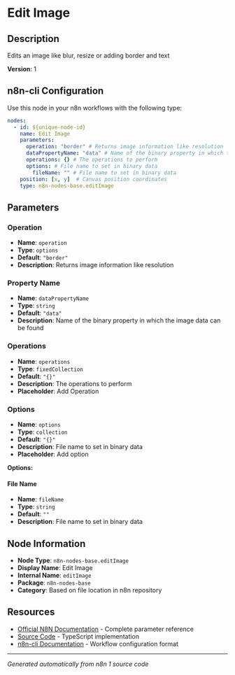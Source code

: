 # Edit Image

## Description

Edits an image like blur, resize or adding border and text

**Version**: 1

## n8n-cli Configuration

Use this node in your n8n workflows with the following type:

```yaml
nodes:
  - id: ${unique-node-id}
    name: Edit Image
    parameters:
      operation: "border" # Returns image information like resolution
      dataPropertyName: "data" # Name of the binary property in which the image data can be found
      operations: {} # The operations to perform
      options: # File name to set in binary data
        fileName: "" # File name to set in binary data
    position: [x, y]  # Canvas position coordinates
    type: n8n-nodes-base.editImage
```

## Parameters

### Operation

- **Name**: `operation`
- **Type**: `options`
- **Default**: `"border"`
- **Description**: Returns image information like resolution

### Property Name

- **Name**: `dataPropertyName`
- **Type**: `string`
- **Default**: `"data"`
- **Description**: Name of the binary property in which the image data can be found

### Operations

- **Name**: `operations`
- **Type**: `fixedCollection`
- **Default**: `"{}"`
- **Description**: The operations to perform
- **Placeholder**: Add Operation

### Options

- **Name**: `options`
- **Type**: `collection`
- **Default**: `"{}"`
- **Description**: File name to set in binary data
- **Placeholder**: Add option

**Options:**

#### File Name
- **Name**: `fileName`
- **Type**: `string`
- **Default**: `""`
- **Description**: File name to set in binary data



## Node Information

- **Node Type**: `n8n-nodes-base.editImage`
- **Display Name**: Edit Image
- **Internal Name**: `editImage`
- **Package**: `n8n-nodes-base`
- **Category**: Based on file location in n8n repository

## Resources

- [Official N8N Documentation](https://docs.n8n.io/integrations/builtin/app-nodes/n8n-nodes-base.editimage/) - Complete parameter reference
- [Source Code](https://github.com/n8n-io/n8n/blob/master/packages/nodes-base/nodes/EditImage/EditImage.node.ts) - TypeScript implementation
- [n8n-cli Documentation](https://github.com/edenreich/n8n-cli) - Workflow configuration format

---
*Generated automatically from n8n 1 source code*
